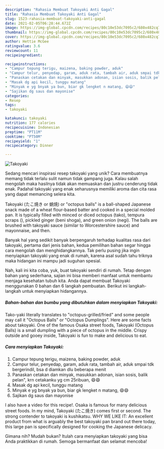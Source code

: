 ```yaml
---
description: "Rahasia Membuat Takoyaki Anti Gagal"
title: "Rahasia Membuat Takoyaki Anti Gagal"
slug: 1523-rahasia-membuat-takoyaki-anti-gagal
date: 2021-02-05T06:28:44.672Z
image: https://img-global.cpcdn.com/recipes/80c10e53dc7095c2/680x482cq70/takoyaki-foto-resep-utama.jpg
thumbnail: https://img-global.cpcdn.com/recipes/80c10e53dc7095c2/680x482cq70/takoyaki-foto-resep-utama.jpg
cover: https://img-global.cpcdn.com/recipes/80c10e53dc7095c2/680x482cq70/takoyaki-foto-resep-utama.jpg
author: Hettie McGee
ratingvalue: 3.6
reviewcount: 11
recipeingredient:

recipeinstructions:
- "Campur tepung terigu, maizena, baking powder, aduk"
- "Campur telur, penyedap, garam, aduk rata, tambah air, aduk smpai tdk bergerindil, bsa d diamkan dlu beberapa menit"
- "Panaskan cetakan dan minyak, masukkan adonan, isian sosis, balik pelan&#34;, krn cetakanku yg cm 25ribuan, 😄😄"
- "Masak dg api kecil, tunggu matang"
- "Minyak e yg bnyak ya bun, biar gk lengket n matang, 😄😄"
- "Sajikan dg saus dan mayonise"
categories:
- Resep
tags:
- takoyaki

katakunci: takoyaki 
nutrition: 177 calories
recipecuisine: Indonesian
preptime: "PT11M"
cooktime: "PT50M"
recipeyield: "1"
recipecategory: Dinner

---
```



![Takoyaki](https://img-global.cpcdn.com/recipes/80c10e53dc7095c2/680x482cq70/takoyaki-foto-resep-utama.jpg)

Sedang mencari inspirasi resep takoyaki yang unik? Cara membuatnya memang tidak terlalu sulit namun tidak gampang juga. Kalau salah mengolah maka hasilnya tidak akan memuaskan dan justru cenderung tidak enak. Padahal takoyaki yang enak seharusnya memiliki aroma dan cita rasa yang dapat memancing selera kita.

Takoyaki (たこ焼き or 蛸焼) or &#34;octopus balls&#34; is a ball-shaped Japanese snack made of a wheat flour-based batter and cooked in a special molded pan. It is typically filled with minced or diced octopus (tako), tempura scraps (), pickled ginger (beni shoga), and green onion (negi). The balls are brushed with takoyaki sauce (similar to Worcestershire sauce) and mayonnaise, and then.

Banyak hal yang sedikit banyak berpengaruh terhadap kualitas rasa dari takoyaki, pertama dari jenis bahan, kedua pemilihan bahan segar hingga cara mengolah dan menghidangkannya. Tak perlu pusing jika ingin menyiapkan takoyaki yang enak di rumah, karena asal sudah tahu triknya maka hidangan ini mampu jadi suguhan spesial.


Nah, kali ini kita coba, yuk, buat takoyaki sendiri di rumah. Tetap dengan bahan yang sederhana, sajian ini bisa memberi manfaat untuk membantu menjaga kesehatan tubuh kita. Anda dapat membuat Takoyaki menggunakan 0 bahan dan 6 langkah pembuatan. Berikut ini langkah-langkah untuk menyiapkan hidangannya.

<!--inarticleads1-->

##### Bahan-bahan dan bumbu yang dibutuhkan dalam menyiapkan Takoyaki:



Tako-yaki literally translates to &#34;octopus-grilled/fried&#34; and some people may call it &#34;Octopus Balls&#34; or &#34;Octopus Dumplings&#34;. Here are some facts about takoyaki. One of the famous Osaka street foods, Takoyaki (Octopus Balls) is a small dumpling with a piece of octopus in the middle. Crispy outside and gooey inside, Takoyaki is fun to make and delicious to eat. 

<!--inarticleads2-->

##### Cara menyiapkan Takoyaki:

1. Campur tepung terigu, maizena, baking powder, aduk
1. Campur telur, penyedap, garam, aduk rata, tambah air, aduk smpai tdk bergerindil, bsa d diamkan dlu beberapa menit
1. Panaskan cetakan dan minyak, masukkan adonan, isian sosis, balik pelan&#34;, krn cetakanku yg cm 25ribuan, 😄😄
1. Masak dg api kecil, tunggu matang
1. Minyak e yg bnyak ya bun, biar gk lengket n matang, 😄😄
1. Sajikan dg saus dan mayonise


I also have a video for this recipe!. Osaka is famous for many delicious street foods. In my mind, Takoyaki (たこ焼き) comes first or second. The strong contender to takoyaki is kushikatsu. WHY WE LIKE IT: An excellent product from what is arguably the best takoyaki pan brand out there today, this large pan is specifically designed for cooking the Japanese delicacy. 

Gimana nih? Mudah bukan? Itulah cara menyiapkan takoyaki yang bisa Anda praktikkan di rumah. Semoga bermanfaat dan selamat mencoba!
